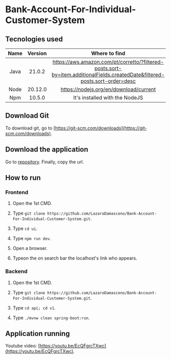 ﻿# Bank-Account-For-Individual-Customer-System

## Tecnologies used

|Name|Version|Where to find|
|:-:|:-:|:-:|
|Java|21.0.2|https://aws.amazon.com/pt/corretto/?filtered-posts.sort-by=item.additionalFields.createdDate&filtered-posts.sort-order=desc|
|Node|20.12.0|https://nodejs.org/en/download/current|
|Npm|10.5.0|It's installed with the NodeJS|

## Download Git

To download git, go to [https://git-scm.com/downloads](https://git-scm.com/downloads).

## Download the application

Go to [repository](https://github.com/LazaroDamasceno/Bank-Account-For-Individual-Customer-System). 
Finally, copy the url.

## How to run

### Frontend

1. Open the 1st CMD.

2. Type `git clone https://github.com/LazaroDamasceno/Bank-Account-For-Individual-Customer-System.git`.

3. Type `cd ui`.

4. Type `npm run dev`.

5. Open a browser.

6. Typeon the on search bar the localhost's link who appears.

### Backend

1. Open the 1st CMD.

2. Type `git clone https://github.com/LazaroDamasceno/Bank-Account-For-Individual-Customer-System.git`.

3. Type `cd api; cd v1`.

4. Type `./mvnw clean spring-boot:run`.

## Application running

Youtube video: [https://youtu.be/EcQFgrcTXwc](https://youtu.be/EcQFgrcTXwc).
